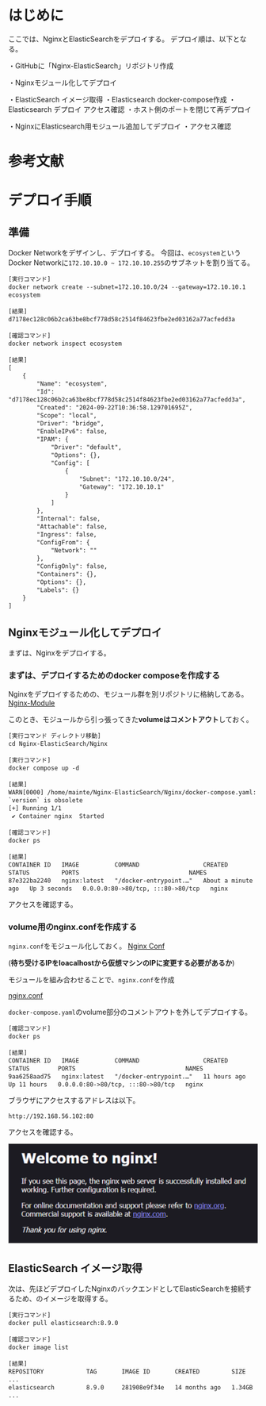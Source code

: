 # はじめに
ここでは、NginxとElasticSearchをデプロイする。
デプロイ順は、以下となる。

・GitHubに「Nginx-ElasticSearch」リポジトリ作成

・Nginxモジュール化してデプロイ

・ElasticSearch イメージ取得
・Elasticsearch docker-compose作成
・Elasticsearch デプロイ アクセス確認
・ホスト側のポートを閉じて再デプロイ

・NginxにElasticsearch用モジュール追加してデプロイ
・アクセス確認


# 参考文献

# デプロイ手順

## 準備

Docker Networkをデザインし、デプロイする。
今回は、`ecosystem`というDocker Networkに`172.10.10.0 ~ 172.10.10.255`のサブネットを割り当てる。

```
[実行コマンド]
docker network create --subnet=172.10.10.0/24 --gateway=172.10.10.1 ecosystem

[結果]
d7178ec128c06b2ca63be8bcf778d58c2514f84623fbe2ed03162a77acfedd3a

[確認コマンド]
docker network inspect ecosystem

[結果]
[
    {
        "Name": "ecosystem",
        "Id": "d7178ec128c06b2ca63be8bcf778d58c2514f84623fbe2ed03162a77acfedd3a",
        "Created": "2024-09-22T10:36:58.129701695Z",
        "Scope": "local",
        "Driver": "bridge",
        "EnableIPv6": false,
        "IPAM": {
            "Driver": "default",
            "Options": {},
            "Config": [
                {
                    "Subnet": "172.10.10.0/24",
                    "Gateway": "172.10.10.1"
                }
            ]
        },
        "Internal": false,
        "Attachable": false,
        "Ingress": false,
        "ConfigFrom": {
            "Network": ""
        },
        "ConfigOnly": false,
        "Containers": {},
        "Options": {},
        "Labels": {}
    }
]
```

## Nginxモジュール化してデプロイ
まずは、Nginxをデプロイする。


### まずは、デプロイするためのdocker composeを作成する

Nginxをデプロイするための、モジュール群を別リポジトリに格納してある。
[Nginx-Module](https://github.com/halchil/Nginx-Module/tree/main)

このとき、モジュールから引っ張ってきた**volumeはコメントアウト**しておく。

```
[実行コマンド ディレクトリ移動]
cd Nginx-ElasticSearch/Nginx

[実行コマンド]
docker compose up -d

[結果]
WARN[0000] /home/mainte/Nginx-ElasticSearch/Nginx/docker-compose.yaml: `version` is obsolete 
[+] Running 1/1
 ✔ Container nginx  Started                          

[確認コマンド]
docker ps

[結果]
CONTAINER ID   IMAGE          COMMAND                  CREATED              STATUS         PORTS                               NAMES
87e322ba2240   nginx:latest   "/docker-entrypoint.…"   About a minute ago   Up 3 seconds   0.0.0.0:80->80/tcp, :::80->80/tcp   nginx
```

アクセスを確認する。

### volume用のnginx.confを作成する
`nginx.conf`をモジュール化しておく。
[Nginx Conf](https://github.com/halchil/Nginx-Module/tree/main/Nginx%20Conf)


(**待ち受けるIPをloacalhostから仮想マシンのIPに変更する必要があるか**)

モジュールを組み合わせることで、`nginx.conf`を作成

[nginx.conf](https://github.com/halchil/Nginx-ElasticSearch/blob/main/Nginx/nginx.conf)

`docker-compose.yaml`のvolume部分のコメントアウトを外してデプロイする。

```
[確認コマンド]
docker ps

[結果]
CONTAINER ID   IMAGE          COMMAND                  CREATED        STATUS        PORTS                               NAMES
9aa6258aad75   nginx:latest   "/docker-entrypoint.…"   11 hours ago   Up 11 hours   0.0.0.0:80->80/tcp, :::80->80/tcp   nginx
```

ブラウザにアクセスするアドレスは以下。
```
http://192.168.56.102:80
```
アクセスを確認する。

![access](./Img/img1.png)

## ElasticSearch イメージ取得
次は、先ほどデプロイしたNginxのバックエンドとしてElasticSearchを接続するため、のイメージを取得する。

```
[実行コマンド]
docker pull elasticsearch:8.9.0

[確認コマンド]
docker image list

[結果]
REPOSITORY            TAG       IMAGE ID       CREATED         SIZE
...
elasticsearch         8.9.0     281908e9f34e   14 months ago   1.34GB
...

```

